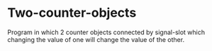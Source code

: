 # Two-counter-objects
Program in which 2 counter objects connected by signal-slot which changing the value of one will change the value of the other.
